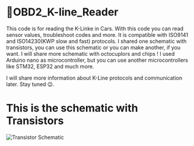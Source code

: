 # 🚗OBD2_K-line_Reader
This code is for reading the K-Linke in Cars. With this code you can read sensor values, troubleshoot codes and more. It is compatible with ISO9141 and ISO14230(KWP slow and fast) protocols.
I shared one schematic with transistors, you can use this schematic or you can make another, if you want. I will share more schematic with octocuplors and chips ! I used Arduino nano as microcontroller, but you can use another microcontrollers like STM32, ESP32 and much more.

I will share more information about K-Line protocols and communication later. Stay tuned 😉.

# This is the schematic with Transistors
![Transistor Schematic](https://raw.githubusercontent.com/muki01/OBD2_K-line_Reader/main/Schematics/Transistor%20Schematic.png)
